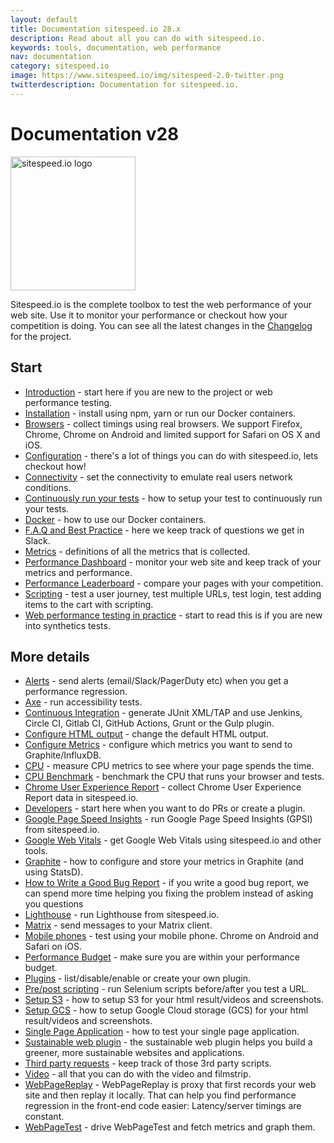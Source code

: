 ```yaml
---
layout: default
title: Documentation sitespeed.io 28.x
description: Read about all you can do with sitespeed.io.
keywords: tools, documentation, web performance
nav: documentation
category: sitespeed.io
image: https://www.sitespeed.io/img/sitespeed-2.0-twitter.png
twitterdescription: Documentation for sitespeed.io.
---
```


# Documentation v28

<img src="{{site.baseurl}}/img/logos/sitespeed.io.png" class="pull-right img-big" alt="sitespeed.io logo" width="200" height="214">

Sitespeed.io is the complete toolbox to test the web performance of your web site. Use it to monitor your performance or checkout how your competition is doing. You can see all the latest changes in the [Changelog](https://github.com/sitespeedio/sitespeed.io/blob/main/CHANGELOG.md) for the project.

## Start
 * [Introduction](introduction/) - start here if you are new to the project or web performance testing.
 * [Installation](installation/) - install using npm, yarn or run our Docker containers.
 * [Browsers](browsers/) - collect timings using real browsers. We support Firefox, Chrome, Chrome on Android and limited support for Safari on OS X and iOS. 
 * [Configuration](configuration/) - there's a lot of things you can do with sitespeed.io, lets checkout how!
 * [Connectivity](connectivity/) - set the connectivity to emulate real users network conditions.
 * [Continuously run your tests](continuously-run-your-tests/) - how to setup your test to continuously run your tests.
 * [Docker](docker/) - how to use our Docker containers.
 * [F.A.Q and Best Practice](best-practice/) - here we keep track of questions we get in Slack.
 * [Metrics](metrics/) - definitions of all the metrics that is collected.
 * [Performance Dashboard](performance-dashboard/) - monitor your web site and keep track of your metrics and performance.
 * [Performance Leaderboard](leaderboard/) - compare your pages with your competition.
 * [Scripting](scripting/) - test a user journey, test multiple URLs, test login, test adding items to the cart with scripting.
* [Web performance testing in practice](web-performance-testing-in-practice/) - start to read this is if you are new into synthetics tests.

## More details
 * [Alerts](alerts/) - send alerts (email/Slack/PagerDuty etc) when you get a performance regression.
 * [Axe](axe/) - run accessibility tests.
 * [Continuous Integration](continuous-integration/) - generate JUnit XML/TAP and use Jenkins, Circle CI, Gitlab CI, GitHub Actions, Grunt or the Gulp plugin.
 * [Configure HTML output](configure-html/) - change the default HTML output.
 * [Configure Metrics](configure-metrics/) - configure which metrics you want to send to Graphite/InfluxDB.
 * [CPU](cpu/) - measure CPU metrics to see where your page spends the time.
 * [CPU Benchmark](cpu-benchmark/) - benchmark the CPU that runs your browser and tests.
 * [Chrome User Experience Report](crux/) - collect Chrome User Experience Report data in sitespeed.io.
 * [Developers](developers/) - start here when you want to do PRs or create a plugin.
 * [Google Page Speed Insights](google-page-speed-insights/) - run Google Page Speed Insights (GPSI) from sitespeed.io.
 * [Google Web Vitals](google-web-vitals/) - get Google Web Vitals using sitespeed.io and other tools.
 * [Graphite](graphite/) - how to configure and store your metrics in Graphite (and using StatsD).
 * [How to Write a Good Bug Report](bug-report/) - if you write a good bug report, we can spend more time helping you fixing the problem instead of asking you questions
 * [Lighthouse](lighthouse/) - run Lighthouse from sitespeed.io.
 * [Matrix](matrix/) - send messages to your Matrix client.
 * [Mobile phones](mobile-phones/) - test using your mobile phone. Chrome on Android and Safari on iOS.
 * [Performance Budget](performance-budget/) - make sure you are within your performance budget.
 * [Plugins](plugins/) - list/disable/enable or create your own plugin.
 * [Pre/post scripting](prepostscript/) - run Selenium scripts before/after you test a URL.
 * [Setup S3](s3/) - how to setup S3 for your html result/videos and screenshots.
 * [Setup GCS](gcs/) - how to setup Google Cloud storage (GCS) for your html result/videos and screenshots.
 * [Single Page Application](spa/) - how to test your single page application.
 * [Sustainable web plugin](sustainable/) - the sustainable web plugin helps you build a greener, more sustainable websites and applications.
 * [Third party requests](thirdparty/) - keep track of those 3rd party scripts.
 * [Video](video/) - all that you can do with the video and filmstrip.
 * [WebPageReplay](webpagereplay/) - WebPageReplay is proxy that first records your web site and then replay it locally. That can help you find performance regression in the front-end code easier: Latency/server timings are constant.
 * [WebPageTest](webpagetest/) - drive WebPageTest and fetch metrics and graph them.

